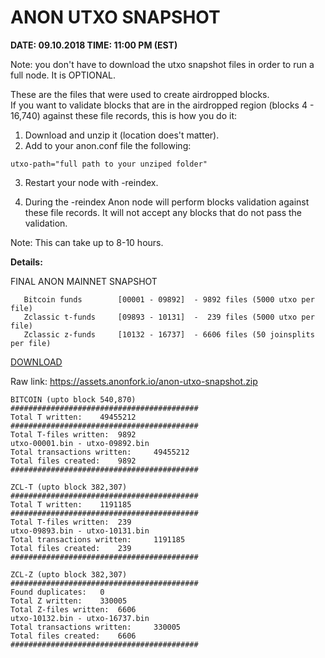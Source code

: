 # ANON UTXO SNAPSHOT
**DATE: 09.10.2018 TIME: 11:00 PM (EST)**

Note: you don't have to download the utxo snapshot files in order to run a full node. It is OPTIONAL.

These are the files that were used to create airdropped blocks.  
If you want to validate blocks that are in the airdropped region (blocks 4 - 16,740) against these file records, this is how you do it:
1. Download and unzip it (location does't matter).
2. Add to your anon.conf file the following:
```
utxo-path="full path to your unziped folder"
```

3. Restart your node with -reindex.

4. During the -reindex Anon node will perform blocks validation against these file records. It will not accept any blocks that do not pass the validation. 

Note: This can take up to 8-10 hours.

**Details:**

FINAL ANON MAINNET SNAPSHOT
  ```
     Bitcoin funds        [00001 - 09892]  - 9892 files (5000 utxo per file)
     Zclassic t-funds     [09893 - 10131]  -  239 files (5000 utxo per file)
     Zclassic z-funds     [10132 - 16737]  - 6606 files (50 joinsplits per file) 
  ```
[DOWNLOAD](https://assets.anonfork.io/anon-utxo-snapshot.zip)

Raw link: 
https://assets.anonfork.io/anon-utxo-snapshot.zip


```
BITCOIN (upto block 540,870)
##########################################
Total T written: 	49455212
##########################################
Total T-files written: 	9892
utxo-00001.bin - utxo-09892.bin
Total transactions written: 	49455212
Total files created: 	9892
##########################################
```

```
ZCL-T (upto block 382,307)
##########################################
Total T written: 	1191185
##########################################
Total T-files written: 	239
utxo-09893.bin - utxo-10131.bin
Total transactions written: 	1191185
Total files created: 	239
##########################################
```


```
ZCL-Z (upto block 382,307)
##########################################
Found duplicates: 	0
Total Z written: 	330005
Total Z-files written: 	6606
utxo-10132.bin - utxo-16737.bin
Total transactions written: 	330005
Total files created: 	6606
##########################################
```

